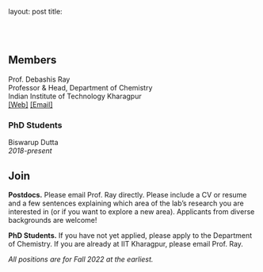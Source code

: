 layout: post
title: 
<!-- # The Ray Research Group -->
<!-- # Research -->
<!-- <img src="./assets/banner.png" width="100%" class="center"/> -->
<br><br>



<!-- Our curiousity-driven research group bridges fluid dynamics, machine learning, and systems biology. We develop new theory and algorithms for analysis and control of chaotic systems---ranging from turbulent puffs to neural spikes---and collaborate to apply these tools broadly. One part of the lab develops novel machine learning algorithms for time series, drawing upon the classical physics of complex systems such as strange attractors, cellular automata, and random graphs. The second part of the group applies these principles to real-world complex systems such as biological measurements and fluid mixing.
 -->
<!-- Check out our [gallery](pages/gallery.html) -->

## Members

Prof. Debashis Ray\
Professor & Head, Department of Chemistry\
Indian Institute of Technology Kharagpur\
[[Web]](http://www.iitkgp.ac.in/department/CY/faculty/cy-dray) [[Email]](mailto:dray@chem.iitkgp.ac.in)

### PhD Students

Biswarup Dutta\
_2018-present_


## Join

**Postdocs.** Please email Prof. Ray directly. Please include a CV or resume and a few sentences explaining which area of the lab’s research you are interested in (or if you want to explore a new area). Applicants from diverse backgrounds are welcome!

**PhD Students.** If you have not yet applied, please apply to the Department of Chemistry. If you are already at IIT Kharagpur, please email Prof. Ray.

_All positions are for Fall 2022 at the earliest._

<!-- # Publications

_Coming soon once the template is fixed. For now, see William's [CV](http://www.wgilpin.com/CV/wgilpin_CV.pdf)_
 -->

 
